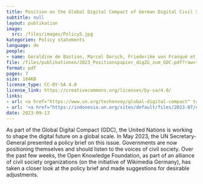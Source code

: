 ```yaml
---
title: Position on the Global Digital Compact of German Digital Civil Society Organizations
subtitle: null
layout: publikation
image:
  src: /files/images/Policy5.jpg
kategorien: Policy statements
language: de
people:
- name: Geraldine de Bastion, Marcel Dorsch, Friederike von Franqué et al.
file: /files/publikationen/2023_Positionspapier_digZG_zum_GDC.pdf?raw=true
format: pdf
pages: 7
size: 184KB
license_type: CC-BY-SA 4.0
license_link: https://creativecommons.org/licenses/by-sa/4.0/
links:
- url: <a href="https://www.un.org/techenvoy/global-digital-compact" target="_blank">Global Digital Compact</a>
- url: '<a href="https://indonesia.un.org/sites/default/files/2023-07/our-common-agenda-policy-brief-gobal-digi-compact-en.pdf" target="_blank">United Nations, Common Agenda Policy Brief 5: A Global Digital Compact — an Open, Free and Secure Digital Future for All</a>'
date: 2023-09-13
---
```


As part of the Global Digital Compact (GDC), the United Nations is working to shape the digital future on a global scale. In May 2023, the UN Secretary-General presented a policy brief on this issue. Governments are now positioning themselves and should listen to the voices of civil society. Over the past few weeks, the Open Knowledge Foundation, as part of an alliance of civil society organizations (on the initiative of Wikimedia Germany), has taken a closer look at the policy brief and made suggestions for desirable adjustments.
